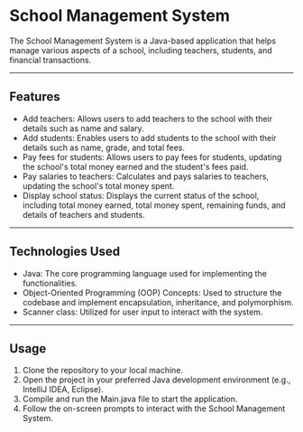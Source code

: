 # School Management System

The School Management System is a Java-based application that helps manage various aspects of a school, including teachers, students, and financial transactions.

---
## Features

- Add teachers: Allows users to add teachers to the school with their details such as name and salary.
- Add students: Enables users to add students to the school with their details such as name, grade, and total fees.
- Pay fees for students: Allows users to pay fees for students, updating the school's total money earned and the student's fees paid.
- Pay salaries to teachers: Calculates and pays salaries to teachers, updating the school's total money spent.
- Display school status: Displays the current status of the school, including total money earned, total money spent, remaining funds, and details of teachers and students.

---
## Technologies Used

- Java: The core programming language used for implementing the functionalities.
- Object-Oriented Programming (OOP) Concepts: Used to structure the codebase and implement encapsulation, inheritance, and polymorphism.
- Scanner class: Utilized for user input to interact with the system.

---
## Usage

1. Clone the repository to your local machine.
2. Open the project in your preferred Java development environment (e.g., IntelliJ IDEA, Eclipse).
3. Compile and run the Main.java file to start the application.
4. Follow the on-screen prompts to interact with the School Management System.


